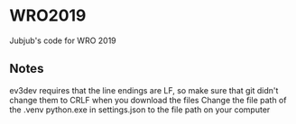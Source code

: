 # WRO2019
Jubjub's code for WRO 2019

## Notes
ev3dev requires that the line endings are LF, so make sure that git didn't change them to CRLF when you download the files
Change the file path of the .venv python.exe in settings.json to the file path on your computer
